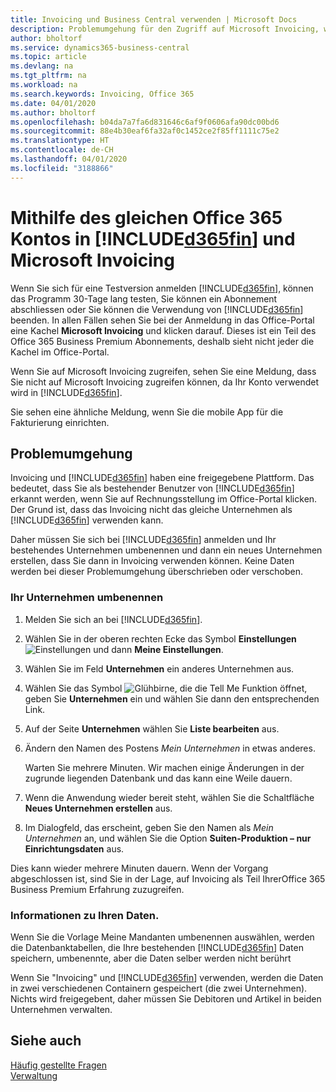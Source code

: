 ```yaml
---
title: Invoicing und Business Central verwenden | Microsoft Docs
description: Problemumgehung für den Zugriff auf Microsoft Invoicing, wenn Sie sich für Dynamics 365 Business Central registriert haben.
author: bholtorf
ms.service: dynamics365-business-central
ms.topic: article
ms.devlang: na
ms.tgt_pltfrm: na
ms.workload: na
ms.search.keywords: Invoicing, Office 365
ms.date: 04/01/2020
ms.author: bholtorf
ms.openlocfilehash: b04da7a7fa6d831646c6af9f0606afa90dc00bd6
ms.sourcegitcommit: 88e4b30eaf6fa32af0c1452ce2f85ff1111c75e2
ms.translationtype: HT
ms.contentlocale: de-CH
ms.lasthandoff: 04/01/2020
ms.locfileid: "3188866"
---
```

# <a name="using-the-same-office-365-account-in-d365fin-and-microsoft-invoicing"></a>Mithilfe des gleichen Office 365 Kontos in [!INCLUDE[d365fin](includes/d365fin_long_md.md)] und Microsoft Invoicing
Wenn Sie sich für eine Testversion anmelden [!INCLUDE[d365fin](includes/d365fin_md.md)], können das Programm 30-Tage lang testen, Sie können ein Abonnement abschliessen oder Sie können die Verwendung von [!INCLUDE[d365fin](includes/d365fin_md.md)] beenden. In allen Fällen sehen Sie bei der Anmeldung in das Office-Portal eine Kachel **Microsoft Invoicing** und klicken darauf. Dieses ist ein Teil des Office 365 Business Premium Abonnements, deshalb sieht nicht jeder die Kachel im Office-Portal.  

Wenn Sie auf Microsoft Invoicing zugreifen, sehen Sie eine Meldung, dass Sie nicht auf Microsoft Invoicing zugreifen können, da Ihr Konto verwendet wird in [!INCLUDE[d365fin](includes/d365fin_md.md)].  

Sie sehen eine ähnliche Meldung, wenn Sie die mobile App für die Fakturierung einrichten.  

## <a name="workaround"></a>Problemumgehung
Invoicing und [!INCLUDE[d365fin](includes/d365fin_md.md)] haben eine freigegebene Plattform. Das bedeutet, dass Sie als bestehender Benutzer von [!INCLUDE[d365fin](includes/d365fin_md.md)] erkannt werden, wenn Sie auf Rechnungsstellung im Office-Portal klicken. Der Grund ist, dass das Invoicing nicht das gleiche Unternehmen als [!INCLUDE[d365fin](includes/d365fin_md.md)] verwenden kann.  

Daher müssen Sie sich bei [!INCLUDE[d365fin](includes/d365fin_md.md)] anmelden und Ihr bestehendes Unternehmen umbenennen und dann ein neues Unternehmen erstellen, dass Sie dann in Invoicing verwenden können. Keine Daten werden bei dieser Problemumgehung überschrieben oder verschoben.

### <a name="to-rename-your-company"></a>Ihr Unternehmen umbenennen
1. Melden Sie sich an bei [!INCLUDE[d365fin](includes/d365fin_md.md)].
2. Wählen Sie in der oberen rechten Ecke das Symbol **Einstellungen** ![Einstellungen](media/ui-experience/settings_icon_small.png "Einstellungssymbol für Rollencenter") und dann **Meine Einstellungen**.
3. Wählen Sie im Feld **Unternehmen** ein anderes Unternehmen aus.
4. Wählen Sie das Symbol ![Glühbirne, die die Tell Me Funktion öffnet](media/ui-search/search_small.png "Tell Me-Funktion"), geben Sie **Unternehmen** ein und wählen Sie dann den entsprechenden Link.  
5. Auf der Seite **Unternehmen** wählen Sie **Liste bearbeiten** aus.  
6. Ändern den Namen des Postens *Mein Unternehmen* in etwas anderes.  

    Warten Sie mehrere Minuten. Wir machen einige Änderungen in der zugrunde liegenden Datenbank und das kann eine Weile dauern.
7.  Wenn die Anwendung wieder bereit steht, wählen Sie die Schaltfläche **Neues Unternehmen erstellen** aus.  
8.  Im Dialogfeld, das erscheint, geben Sie den Namen als *Mein Unternehmen* an, und wählen Sie die Option **Suiten-Produktion – nur Einrichtungsdaten** aus.  

Dies kann wieder mehrere Minuten dauern. Wenn der Vorgang abgeschlossen ist, sind Sie in der Lage, auf Invoicing als Teil IhrerOffice 365 Business Premium Erfahrung zuzugreifen.  

### <a name="what-about-my-data"></a>Informationen zu Ihren Daten.
Wenn Sie die Vorlage Meine Mandanten umbenennen auswählen, werden die Datenbanktabellen, die Ihre bestehenden [!INCLUDE[d365fin](includes/d365fin_md.md)] Daten speichern, umbenennte, aber die Daten selber werden nicht berührt  

Wenn Sie "Invoicing" und [!INCLUDE[d365fin](includes/d365fin_md.md)] verwenden, werden die Daten in zwei verschiedenen Containern gespeichert (die zwei Unternehmen). Nichts wird freigegebent, daher müssen Sie Debitoren und Artikel in beiden Unternehmen verwalten.  

## <a name="see-also"></a>Siehe auch
[Häufig gestellte Fragen](across-faq.md)  
[Verwaltung](admin-setup-and-administration.md)  

